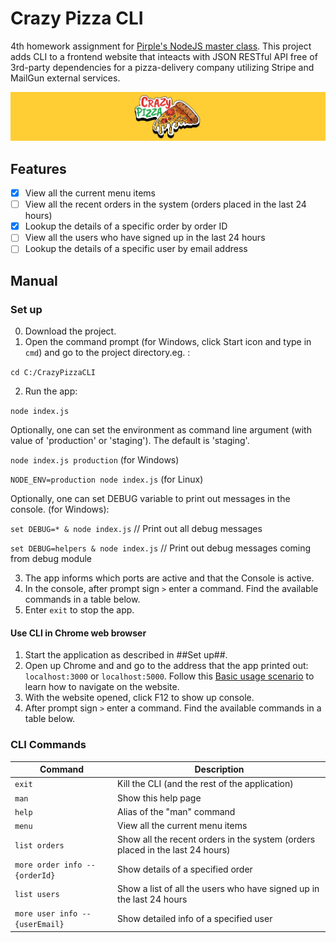 # Crazy Pizza CLI
4th homework assignment for [Pirple's NodeJS master class](https://pirple.thinkific.com/courses/the-nodejs-master-class).
This project adds CLI to a frontend website that inteacts with JSON RESTful API free of 3rd-party dependencies for a pizza-delivery company utilizing Stripe and MailGun external services.

![Logo](https://github.com/marta-krzyk-dev/CrazyPizzaAPI/blob/master/logo_small.jpg?raw=true)

## Features
- [x] View all the current menu items
- [ ] View all the recent orders in the system (orders placed in the last 24 hours)
- [x] Lookup the details of a specific order by order ID
- [ ] View all the users who have signed up in the last 24 hours
- [ ] Lookup the details of a specific user by email address

## Manual

### Set up
0. Download the project.
1. Open the command prompt (for Windows, click Start icon and type in `cmd`) and go to the project directory.eg. :

`cd C:/CrazyPizzaCLI`

2. Run the app:

`node index.js`

Optionally, one can set the environment as command line argument (with value of 'production' or 'staging'). The default is 'staging'.

`node index.js production` (for Windows)

`NODE_ENV=production node index.js` (for Linux)

Optionally, one can set DEBUG variable to print out messages in the console. (for Windows):

`set DEBUG=* & node index.js` // Print out all debug messages

`set DEBUG=helpers & node index.js` // Print out debug messages coming from debug module

3. The app informs which ports are active and that the Console is active.
4. In the console, after prompt sign `>` enter a command. Find the available commands in a table below.
5. Enter `exit` to stop the app.

#### Use CLI in Chrome web browser

1. Start the application as described in ##Set up##.
2. Open up Chrome and and go to the address that the app printed out: `localhost:3000` or `localhost:5000`. Follow this [Basic usage scenario](https://github.com/marta-krzyk-dev/CrazyPizzaGUI/wiki#basic-usage-scenario) to learn how to navigate on the website.
2. With the website opened, click F12 to show up console.
3. After prompt sign `>` enter a command. Find the available commands in a table below.

### CLI Commands

|Command|Description|
|-------|-----------|
|`exit`| Kill the CLI (and the rest of the application) |
|`man`| Show this help page |
|`help`| Alias of the "man" command |
|`menu`| View all the current menu items |
|`list orders`| Show all the recent orders in the system (orders placed in the last 24 hours) |
|`more order info --{orderId}`| Show details of a specified order |
|`list users`| Show a list of all the users who have signed up in the last 24 hours |
|`more user info --{userEmail}`| Show detailed info of a specified user |

